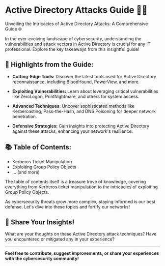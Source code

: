 # Active Directory Attacks Guide 🔐🚨

Unveiling the Intricacies of Active Directory Attacks: A Comprehensive Guide 🌐

In the ever-evolving landscape of cybersecurity, understanding the vulnerabilities and attack vectors in Active Directory is crucial for any IT professional. Explore the key takeaways from this insightful guide!

## 🔑 Highlights from the Guide:

- **Cutting-Edge Tools:** Discover the latest tools used for Active Directory reconnaissance, including BloodHound, PowerView, and more.
  
- **Exploiting Vulnerabilities:** Learn about leveraging critical vulnerabilities like ZeroLogon, PrintNightmare, and others for system access.
  
- **Advanced Techniques:** Uncover sophisticated methods like Kerberoasting, Pass-the-Hash, and DNS Poisoning for deeper network penetration.
  
- **Defensive Strategies:** Gain insights into protecting Active Directory against these attacks, enhancing your network's resilience.

## 📚 Table of Contents:

- Kerberos Ticket Manipulation
- Exploiting Group Policy Objects
- ... (and more)

The table of contents itself is a treasure trove of knowledge, covering everything from Kerberos ticket manipulation to the intricacies of exploiting Group Policy Objects.

As cybersecurity threats grow more complex, staying informed is our best defense. Let's dive into these topics and fortify our networks!

## 💬 Share Your Insights!

What are your thoughts on these Active Directory attack techniques? Have you encountered or mitigated any in your experience?

---

**Feel free to contribute, suggest improvements, or share your experiences with the cybersecurity community!**
